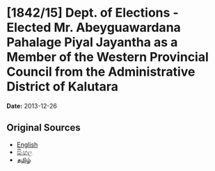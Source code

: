 # [1842/15] Dept. of Elections - Elected Mr. Abeyguawardana Pahalage Piyal Jayantha as a Member of the Western Provincial Council from the Administrative District of Kalutara

**Date:** 2013-12-26

## Original Sources

- [English](https://documents.gov.lk/view/extra-gazettes/2013/12/1842-15_E.pdf)
- [සිංහල](https://documents.gov.lk/view/extra-gazettes/2013/12/1842-15_S.pdf)
- [தமிழ்](https://documents.gov.lk/view/extra-gazettes/2013/12/1842-15_T.pdf)
